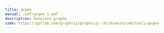 ```yaml
---
title: gvgen
manual: /pdf/gvgen.1.pdf
description: Generate graphs.
code: https://gitlab.com/graphviz/graphviz/-/blob/main/cmd/tools/gvgen.c
---
```


